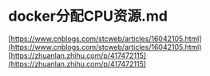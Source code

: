 # docker分配CPU资源.md

[https://www.cnblogs.com/stcweb/articles/16042105.html](https://www.cnblogs.com/stcweb/articles/16042105.html)
[https://zhuanlan.zhihu.com/p/417472115](https://zhuanlan.zhihu.com/p/417472115)
